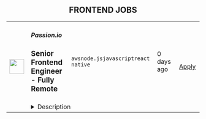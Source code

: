 <div align="center"><h2>FRONTEND JOBS</h2></div><table><tr>
                <td width="100" height="100" rowspan="2">
                    <img src="https://cdn.prod.website-files.com/606317d685e6b189218df406/609bf3658d09c6f57e1ddddb_WebClip.png" width="38px" height="auto">
                </td>
                <td width="300">
                    <h5>Passion.io</h5>
                    <h3>Senior Frontend Engineer - Fully Remote</h3>
                </td>
                <td width="300">
                    <code>aws</code><code>node.js</code><code>javascript</code><code>react native</code>
                </td>
                <td width="200">
                <text>0 days ago</text>
                </td>
                <td width="100" rowspan="2">
                <a href="https://www.realworkfromanywhere.com/jobs/senior-frontend-engineer-fully-remote-passion-io-4920" align="right" target="_blank">Apply</a>
                </td>
            </tr>
            <tr>
                <td colspan="3">
                <details><summary>Description</summary>
                <h3><strong>&lt;/&gt; Get Ahead of the Curve - Craft AI-Driven Frontend Experiences</strong></h3><p></p><p>Do you…..</p><p></p><p>💭dream in code</p><p>{JS} speak fluent JavaScript</p><p>🤖tinker with AI projects just for fun?</p><p></p><p>At Passion.io, we empower creators by helping them launch impactful mobile apps. We’re on a mission to build game-changing experiences, and we need a <strong>Senior Frontend Engineer</strong> with a <strong>sharp eye for design </strong>and a hunger to <strong>explore the future of AI-powered development</strong>.</p><p></p><h3>We’re looking for a <strong>world-class frontend engineer with a passion for stunning UI/UX</strong>, and the skills to back it up.&nbsp; If you're excited about building cutting-edge user experiences and want a front-row seat in the AI revolution - even if you’re just getting started - this is your moment! 👊<br><br><br><br>What You Can Expect ⚙️<br> </h3><p>Imagine being at the forefront of AI-powered development, where your creativity transforms complex challenges into innovative user experiences.&nbsp;<br></p><p><strong>Here’s how you’ll make your mark 🦾<br></strong></p><ul> <li> <strong>Frontend Excellence</strong>: Build sleek, responsive web and mobile experiences using React, React Native, and GraphQL.</li> <li> <strong>AI-Driven Development</strong>: Help shape and implement AI-powered features using OpenAI, Gemini, or similar APIs.</li> <li> <strong>Microservices &amp; Infrastructure</strong>: Collaborate on scalable backend services with Node.js and contribute to our AWS infrastructure.</li> <li> <strong>Code Quality &amp; Performance</strong>: Improve our codebase, reduce tight coupling, and ensure a seamless developer experience.</li> <li> <strong>Cross-Platform Magic</strong>: Craft solutions that shine on Web, iOS, and Android.</li> <li> <strong>Mentorship &amp; Innovation</strong>: Coach junior engineers, share best practices, and bring your freshest AI-powered ideas to the table.</li> </ul><p><strong>Requirements</strong></p><h3>What We’re Looking For 🔍<br> </h3><p>Are you the frontend innovator we’ve been searching for?<br></p><p>✅ <strong>Must-Have Experience</strong>:<br></p><ul> <li>5+ years in JavaScript development (React &amp; React Native expertise required)</li> <li> <strong>Top-tier proficiency in UI/UX and frontend engineering</strong> - you care deeply about elegant interfaces, pixel-perfect execution, and seamless interactions</li> <li>Some exposure to AI-powered tools, APIs, or projects (commercial or personal)</li> <li>GraphQL and Node.js proficiency</li> <li>Frontend &amp; Mobile Development with a strong focus on design</li> <li>Product Mindset: You think beyond code—customer satisfaction and business impact matter<br> </li> </ul><p>🤩 <strong>Bonus Points (bring these and we’ll be extra hyped!)</strong><br></p><ul> <li>Experience building AI models or advanced AI features</li> <li>Strong microservices backend skills</li> <li>Comfortable navigating AWS and making infrastructure hum</li> <li><strong>A strong design intuition and deep passion for intuitive, high-performing interfaces</strong></li> </ul><p><strong>Benefits</strong></p><h3>🔗 🌍Be Part of Something Bigger….<br> </h3><p>Passion.io is on a mission to make the world more confident and passionate by enabling creators to build life-changing mobile apps without writing a single line of code. Our platform empowers thought leaders, coaches, and creators to bring their unique visions to life, reaching audiences globally and inspiring growth.<br></p><p>With thousands of creators and millions of users, we’re shaping the future of the creator economy - and having a blast doing it!!<br><br><br>🏆<strong>Perks of Being a Passioneer:<br></strong></p><ul> <li> <strong>Freedom to Work from Anywhere</strong>:&nbsp; We’re a fully remote team and will always be.</li> <li> <strong>Global Gatherings</strong>:&nbsp; We bring the team together in amazing locations (recently: Croatia, Portugal, Greece).</li> <li> <strong>Entrepreneurial Culture</strong>:&nbsp; Your success is measured by results, not hours.</li> <li> <strong>Career Growth</strong>:&nbsp; Enjoy regular coaching sessions, internal and external training, and opportunities to attend conferences.</li> <li> <strong>Openness &amp; Creativity</strong>:&nbsp; Share your ideas in a results-driven, supportive environment.</li> <li> <strong>Tech Gear Your Way</strong>: Annual equipment budget.</li> <li> <strong>Co-working Flexibility</strong>: Prefer working from a co-working space? We’ll help cover the costs.</li> <li> <strong>Generous Time Off</strong>: Enjoy 24 days of paid vacation plus 10 days of “Celebration Leave” for holidays that matter to you.</li> <li> <strong>Paid Parental Leave</strong>: Because family time matters.</li> </ul><p></p><p></p><h3>What your hiring journey looks like ⛵<br> </h3><p>We’re excited to share the path you'll take as you explore this opportunity with us. We respect your time and skills, so our process is streamlined and engaging - Here’s what your adventure will look like:<br></p><ul> <li> <strong>Initial Discovery</strong>: A quick discovery call with Monique, our Sr. Talent Manager, to align expectations.</li> <li> <strong>Showcase Your Skills</strong>: A live coding challenge where you'll demonstrate your expertise and problem-solving skills in a practical setting.</li> <li> <strong>Deep Dive</strong>: A technical discussion with our Principal Engineer, Darko, where you'll explore AI implementations and architectural decisions.</li> <li> <strong>Vision Alignment</strong>: A final conversation with our Leadership team to ensure that your vision and our mission align perfectly.<br><br> </li> </ul><p>👇 <strong>Ready to build the future (and your future) with us</strong>?</p><p>Whether you’re an AI expert or just AI-curious, if you’ve got frontend firepower and a product-focused mind, we want to hear from you!<br></p><p><strong>Hit APPLY and let’s shape what’s next together!</strong> 🚀<br></p><p><em>Privacy Notice:</em></p><p><a href="https://passion.io/privacy-policy" rel="nofollow noreferrer noopener" class="external">Here’s</a> a link to our privacy policy. In this policy, you will find information about our compliance with GDPR (data protection law.) You can find how to send us a request to let you access your data that we have collected, request us to delete your data, correct any inaccuracies or restrict our processing of your data. All questions, comments and requests regarding this Privacy Notice should be addressed to recruiting@passion.io</p><p></p><p></p>
                </details>
                </td>
            </tr></table>